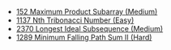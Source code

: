 - [152 Maximum Product Subarray (Medium)](../Year/2024/April/152_Maximum_Product_Subarray_(Medium).cpp)
- [1137 Nth Tribonacci Number (Easy)](../Year/2024/April/1137_Nth_Tribonacci_Number_(Easy).cpp)
- [2370 Longest Ideal Subsequence (Medium)](../Year/2024/April/2370_Longest_Ideal_Subsequence_(Medium).cpp)
- [1289 Minimum Falling Path Sum II (Hard)](../Year/2024/April/1289_Minimum_Falling_Path_Sum_II_(Hard).cpp)

